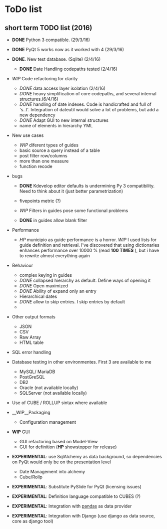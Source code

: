 # ToDo list

## short term TODO list (2016)

* __DONE__ Python 3 compatible. (29/3/16)
* __DONE__ PyQt 5 works now as it worked with 4 (29/3/16)
* __DONE__. New test database.  (Sqlite) (2/4/16)
   * __DONE__ Date Handling codepaths tested (2/4/16)

* _WIP_ Code refactoring for clarity
  * _DONE_ data access layer isolation (2/4/16)
  * _DONE_ heavy simplification of core codepaths, and several internal structures.(6/4/16)
  * _DONE_ handling of date indexes. Code is handicrafted and full of 's..t'. Integration of dateutil would solve a lot
  of problems, but add a new dependency
  * _DONE_ Adapt GUI to new internal structures
  * name of elements in hierarchy YML
  
* New use cases
  * _WIP_ diferent types of guides
  * basic source a query instead of a table
  * post filter row/columns
  * more than one measure
  * function recode
 
* bugs
  * __DONE__ Kdevelop editor defaults is undermining Py 3 compatibility. Need to think about it (just better parametrization)
  * fivepoints metric (?)
  * _WIP_ Filters in guides pose some functional problems

  * __DONE__ in guides allow blank filter
 
* Performance
  * _HP_ municipio as guide performance is a horror. _WIP_ I used lists for guide definition and retrieval. I've discovered
    that using dictionaries enhances performance over 10000 % (read __100 TIMES__ ), but i have to rewrite almost everything again
  
* Behaviour
  * complex keying in guides
  * _DONE_ collapsed hierarchy as default. Define ways of opening it 
  * _DONE_ Open maximized
  * _DONE_ Ability of expand only an entry
  * Hierarchical dates
  * _DONE_ allow to skip entries. I skip entries by default
  *


* Other output formats 
    * JSON
    * CSV
    * Raw Array
    * HTML table
    
* SQL error handling

* Database testing in other environmentes. First 3 are available to me
    * MySQL/ MariaDB
    * PostGreSQL
    * DB2
    * Oracle  (not available locally)
    * SQLServer (not available locally)

* Use of CUBE / ROLLUP sintax where available

* __WIP__Packaging
    * Configuration management

* __WIP__ GUI 
    * GUI refactoring based on Model-View
    * GUI for definition   (__HP__ showstopper for release)
 
* __EXPERIMENTAL__: use SqlAlchemy as data background, so dependencies on PyQt would only be on the presentation level
    * Date Management into alchemy
    * Cube/Rollp
 
* __EXPERIMENTAL__: Substitute PySlide for PyQt (licensing issues)

* __EXPERIMENTAL__: Definition language compatible to CUBES (?)

* __EXPERIMENTAL__: Integration with [pandas](http://pandas.pydata.org/) as data provider

* __EXPERIMENTAL__: Integration with Django (use django as data source, core as django tool)

